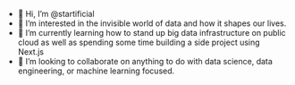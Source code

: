 - 👋 Hi, I’m @startificial
- 👀 I’m interested in the invisible world of data and how it shapes our lives. 
- 🌱 I’m currently learning how to stand up big data infrastructure on public cloud as well as spending some time building a side project using Next.js
- 💞️ I’m looking to collaborate on anything to do with data science, data engineering, or machine learning focused. 

<!---
startificial/startificial is a ✨ special ✨ repository because its `README.md` (this file) appears on your GitHub profile.
You can click the Preview link to take a look at your changes.
--->
